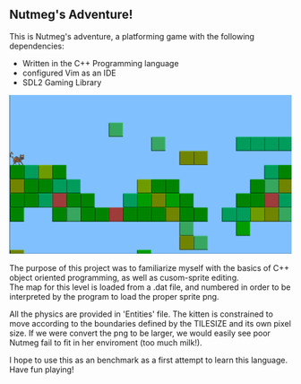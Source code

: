 ## Nutmeg's Adventure! 
This is Nutmeg's adventure, a platforming game with the following dependencies:
* Written in the C++ Programming language
* configured Vim as an IDE
* SDL2 Gaming Library

![Kitten gameplaye](./gfx/kittengameplay2.png)

The purpose of this project was to familiarize myself with the basics of C++ object oriented programming, as well as cusom-sprite editing.  
The map for this level is loaded from a .dat file, and numbered in order to be interpreted by the program to load the proper sprite png.

All the physics are provided in 'Entities' file. The kitten is constrained to move according to the boundaries defined by the TILESIZE and its own pixel size. If we were convert the png to be larger, we would easily see poor Nutmeg fail to fit in her enviroment (too much milk!).

I hope to use this as an benchmark as a first attempt to learn this language. Have fun playing!
